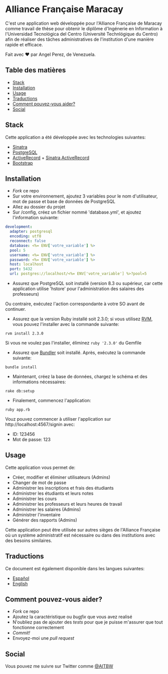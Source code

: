 # Alliance Française Maracay

C'est une application web développée pour l'Alliance Française de Maracay comme travail de thèse pour obtenir le diplôme d'Ingénerie en Information à l'Universidad Tecnológica del Centro (Université Technlógique du Centro) afin de réaliser des tâches administratives de l'institution d'une manière rapide et efficace.

Fait avec ♥ par Angel Perez, de Venezuela.

## Table des matières
* [Stack](#stack)
* [Installation](#installation)
* [Usage](#usage)
* [Traductions](#traductions)
* [Comment pouvez-vous aider?](#comment-pouvez-vous-aider)
* [Social](#social)

## Stack
Cette application a été développée avec les technologies suivantes:
* [Sinatra](http://www.sinatrarb.com/)
* [PostgreSQL](https://www.postgresql.org/)
* [ActiveRecord](http://guides.rubyonrails.org/active_record_basics.html) + [Sinatra ActiveRecord](https://github.com/janko-m/sinatra-activerecord)
* [Bootstrap](http://getbootstrap.com/)

## Installation
* *Fork* ce repo
* Sur votre environnement, ajoutez 3 variables pour le nom d'utilisateur, mot de passe et base de données de PostgreSQL
* Allez au dossier du projet
* Sur /config, créez un fichier nommé 'database.yml', et ajoutez l'information suivante:

``` yaml
development:
  adapter: postgresql
  encoding: utf8
  reconnect: false
  database: <%= ENV['votre_variable'] %>
  pool: 5
  username: <%= ENV['votre_variable'] %>
  password: <%= ENV['votre_variable'] %>
  host: localhost
  port: 5432
  url: postgres://localhost/<%= ENV['votre_variable'] %>?pool=5
```

* Assurez que PostgreSQL soit installé (version 8.3 ou supérieur, car cette application utilise 'hstore' pour l'administration des salaires des professeurs)

Ou contraire, exécutez l'action correspondante à votre SO avant de continuer.

* Assurez que la version Ruby installé soit 2.3.0; si vous utilisez [RVM](https://rvm.io/), vous pouvez l'installer avec la commande suivante:

``` shell
rvm install 2.3.0
```

Si vous ne voulez pas l'installer, éliminez `ruby '2.3.0'` du Gemfile

* Assurez que [Bundler](https://bundler.io) soit installé. Après, exécutez la commande suivante:

``` shell
bundle install
```

* Maintenant, créez la base de données, chargez le schéma et des informations nécessaires:

``` shell
rake db:setup
```

* Finalement, commencez l'application:

``` shell
ruby app.rb
```

Vouz pouvez commencer à utiliser l'application sur http://localhost:4567/signin avec:
* ID: 123456
* Mot de passe: 123

## Usage
Cette application vous permet de:
* Créer, modifier et éliminer utilisateurs (Admins)
* Changer de mot de passe
* Administrer les inscriptions et frais des étudiants
* Administrer les étudiants et leurs notes
* Administrer les cours
* Administrer les professeurs et leurs heures de travail
* Administrer les salaires (Admins)
* Administrer l'inventaire
* Générer des rapports (Admins)

Cette application peut être utilisée sur autres sièges de l'Alliance Française où un système administratif est nécessaire ou dans des institutions avec des besoins similaires.

## Traductions
Ce document est également disponible dans les langues suivantes:
* [Español](./README.es.md)
* [English](./README.md)

## Comment pouvez-vous aider?
* *Fork* ce repo
* Ajoutez la caractéristique ou *bugfix* que vous avez realisé
* N'oubliez pas de ajouter des *tests* pour que je puisse m'assurer que tout fonctionne correctement
* *Commit!*
* Envoyez-moi une *pull request*

## Social
Vous pouvez me suivre sur Twitter comme [@AITBW](https://twitter.com/AITBW)

